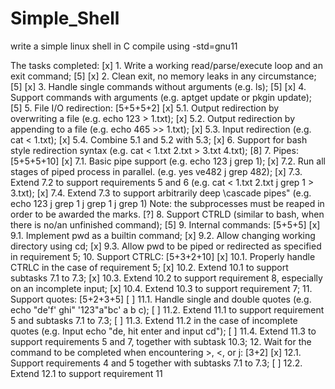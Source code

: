 # Simple_Shell
write a simple linux shell in C
compile using -std=gnu11

The tasks completed: 
[x] 1. Write a working read/parse/execute loop and an exit command; [5]
[x] 2. Clean exit, no memory leaks in any circumstance; [5]
[x] 3. Handle single commands without arguments (e.g. ls); [5]
[x] 4. Support commands with arguments (e.g. aptget update or pkgin update); [5]
5. File I/O redirection: [5+5+5+2]
[x] 5.1. Output redirection by overwriting a file (e.g. echo 123 > 1.txt);
[x] 5.2. Output redirection by appending to a file (e.g. echo 465 >> 1.txt);
[x] 5.3. Input redirection (e.g. cat < 1.txt);
[x] 5.4. Combine 5.1 and 5.2 with 5.3;
[x] 6. Support for bash style redirection syntax (e.g. cat < 1.txt 2.txt > 3.txt 4.txt); [8]
7. Pipes: [5+5+5+10]
[x] 7.1. Basic pipe support (e.g. echo 123 j grep 1);
[x] 7.2. Run all stages of piped process in parallel. (e.g. yes ve482 j grep 482);
[x] 7.3. Extend 7.2 to support requirements 5 and 6 (e.g. cat < 1.txt 2.txt j grep 1 > 3.txt);
[x] 7.4. Extend 7.3 to support arbitrarily deep \cascade pipes" (e.g. echo 123 j grep 1 j grep 1
j grep 1)
Note: the subprocesses must be reaped in order to be awarded the marks.
[?] 8. Support CTRLD (similar to bash, when there is no/an unfinished command); [5]
9. Internal commands: [5+5+5]
[x] 9.1. Implement pwd as a builtin command;
[x] 9.2. Allow changing working directory using cd;
[x] 9.3. Allow pwd to be piped or redirected as specified in requirement 5;
10. Support CTRLC: [5+3+2+10]
[x] 10.1. Properly handle CTRLC in the case of requirement 5;
[x] 10.2. Extend 10.1 to support subtasks 7.1 to 7.3;
[x] 10.3. Extend 10.2 to support requirement 8, especially on an incomplete input;
[x] 10.4. Extend 10.3 to support requirement 7;
11. Support quotes: [5+2+3+5]
[ ] 11.1. Handle single and double quotes (e.g. echo "de'f' ghi" '123"a"bc' a b c);
[ ] 11.2. Extend 11.1 to support requirement 5 and subtasks 7.1 to 7.3;
[ ] 11.3. Extend 11.2 in the case of incomplete quotes (e.g. Input echo "de, hit enter and input
cd");
[ ] 11.4. Extend 11.3 to support requirements 5 and 7, together with subtask 10.3;
12. Wait for the command to be completed when encountering >, <, or j: [3+2]
[x] 12.1. Support requirements 4 and 5 together with subtasks 7.1 to 7.3;
[ ] 12.2. Extend 12.1 to support requirement 11
